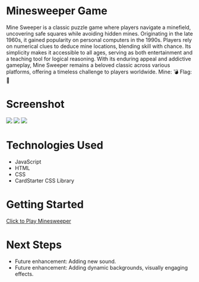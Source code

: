 # Minesweeper Game

Mine Sweeper is a classic puzzle game where players navigate a minefield, uncovering safe squares while avoiding hidden mines. Originating in the late 1960s, it gained popularity on personal computers in the 1990s. Players rely on numerical clues to deduce mine locations, blending skill with chance. Its simplicity makes it accessible to all ages, serving as both entertainment and a teaching tool for logical reasoning. With its enduring appeal and addictive gameplay, Mine Sweeper remains a beloved classic across various platforms, offering a timeless challenge to players worldwide.
Mine: 💣
Flag: 🚩


# Screenshot

<img src="images/Screenshot 2024-03-20 at 3.52.55 PM.png">
<img src="images/Screenshot 2024-03-20 at 3.53.46 PM.png">
<img src="images/Screenshot 2024-03-20 at 3.55.01 PM.png">

# Technologies Used

- JavaScript
- HTML
- CSS
- CardStarter CSS Library

# Getting Started

[Click to Play Minesweeper](https://yassinhajjej.github.io/Minesweeper/)

# Next Steps

- Future enhancement: Adding new sound. 
- Future enhancement: Adding dynamic backgrounds, visually engaging effects.
